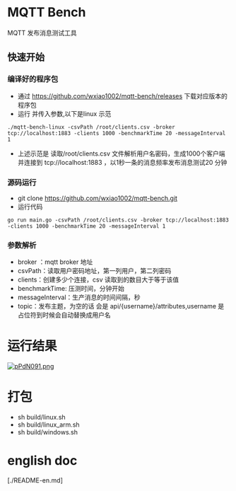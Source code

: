 # MQTT Bench
 MQTT 发布消息测试工具

 ## 快速开始

 ### 编译好的程序包
-  通过 https://github.com/wxiao1002/mqtt-bench/releases 下载对应版本的程序包
- 运行 并传入参数,以下是linux 示范
```
./mqtt-bench-linux -csvPath /root/clients.csv -broker tcp://localhost:1883 -clients 1000 -benchmarkTime 20 -messageInterval 1
```
- 上述示范是 读取/root/clients.csv  文件解析用户名密码，生成1000个客户端并连接到 tcp://localhost:1883 ，以1秒一条的消息频率发布消息测试20 分钟

### 源码运行
- git clone https://github.com/wxiao1002/mqtt-bench.git
- 运行代码

```
go run main.go -csvPath /root/clients.csv -broker tcp://localhost:1883 -clients 1000 -benchmarkTime 20 -messageInterval 1
```
### 参数解析
- broker ：mqtt broker 地址    		
- csvPath：读取用户密码地址，第一列用户，第二列密码 
- clients：创建多少个连接，csv 读取到的数目大于等于该值
- benchmarkTime: 压测时间，分钟开始
- messageInterval：生产消息的时间间隔，秒
- topic：发布主题，为空的话 会是 api/{username}/attributes,username 是占位符到时候会自动替换成用户名 

# 运行结果

[![pPdN091.png](https://s1.ax1x.com/2023/08/29/pPdN091.png)](https://imgse.com/i/pPdN091)


		        
# 打包
- sh build/linux.sh	
- sh build/linux_arm.sh 
- sh build/windows.sh

# english doc
[./README-en.md]
